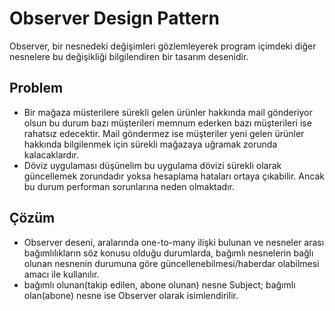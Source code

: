 # Observer Design Pattern

Observer, bir nesnedeki değişimleri gözlemleyerek program içimdeki diğer nesnelere bu değişikliği bilgilendiren bir tasarım desenidir.

## Problem

- Bir mağaza müsterilere sürekli gelen ürünler hakkında mail gönderiyor olsun bu durum bazı müşterileri memnum ederken bazı müşterileri ise rahatsız edecektir. Mail göndermez ise müşteriler yeni gelen ürünler hakkında bilgilenmek için sürekli mağazaya uğramak zorunda kalacaklardır.
- Döviz uygulaması düşünelim bu uygulama dövizi sürekli olarak güncellemek zorundadır yoksa hesaplama hataları ortaya çıkabilir. Ancak bu durum performan sorunlarına neden olmaktadır.

## Çözüm

- Observer deseni, aralarında one-to-many ilişki bulunan ve nesneler arası bağımlılıkların söz konusu olduğu durumlarda, bağımlı nesnelerin bağlı olunan nesnenin durumuna göre güncellenebilmesi/haberdar olabilmesi amacı ile kullanılır.
- bağımlı olunan(takip edilen, abone olunan) nesne Subject; bağımlı olan(abone) nesne ise Observer olarak isimlendirilir.
